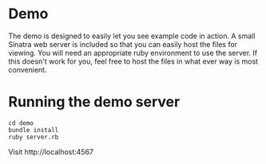 # Demo

The demo is designed to easily let you see example code in action. A small Sinatra
web server is included so that you can easily host the files for viewing. You
will need an appropriate ruby environment to use the server. If this doesn't
work for you, feel free to host the files in what ever way is most convenient.

# Running the demo server

    cd demo
    bundle install
    ruby server.rb

Visit http://localhost:4567
